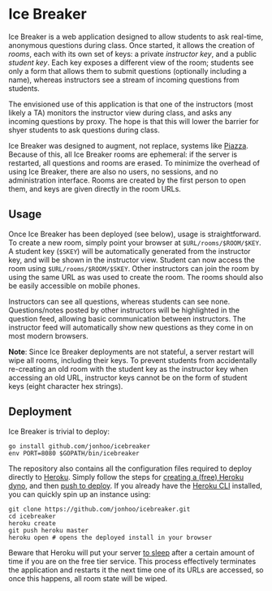 # Ice Breaker

Ice Breaker is a web application designed to allow students to ask
real-time, anonymous questions during class. Once started, it allows the
creation of *rooms*, each with its own set of keys: a private
*instructor key*, and a public *student key*. Each key exposes a
different view of the room; students see only a form that allows them to
submit questions (optionally including a name), whereas instructors see
a stream of incoming questions from students.

The envisioned use of this application is that one of the instructors
(most likely a TA) monitors the instructor view during class, and asks
any incoming questions by proxy. The hope is that this will lower the
barrier for shyer students to ask questions during class.

Ice Breaker was designed to augment, not replace, systems like <a
href="https://piazza.com">Piazza</a>. Because of this, all Ice Breaker
rooms are ephemeral: if the server is restarted, all questions and rooms
are erased. To minimize the overhead of using Ice Breaker, there are
also no users, no sessions, and no administration interface. Rooms are
created by the first person to open them, and keys are given directly in
the room URLs.

## Usage

Once Ice Breaker has been deployed (see below), usage is
straightforward. To create a new room, simply point your browser at
`$URL/rooms/$ROOM/$KEY`. A student key (`$SKEY`) will be automatically
generated from the instructor key, and will be shown in the instructor
view. Student can now access the room using `$URL/rooms/$ROOM/$SKEY`.
Other instructors can join the room by using the same URL as was used to
create the room. The rooms should also be easily accessible on mobile
phones.

Instructors can see all questions, whereas students can see none.
Questions/notes posted by other instructors will be highlighted in the
question feed, allowing basic communication between instructors. The
instructor feed will automatically show new questions as they come in on
most modern browsers.

**Note**: Since Ice Breaker deployments are not stateful, a server
restart will wipe all rooms, including their keys. To prevent students
from accidentally re-creating an old room with the student key as the
instructor key when accessing an old URL, instructor keys cannot be on
the form of student keys (eight character hex strings).

## Deployment

Ice Breaker is trivial to deploy:

```shell
go install github.com/jonhoo/icebreaker
env PORT=8080 $GOPATH/bin/icebreaker
```

The repository also contains all the configuration files required to
deploy directly to [Heroku](https://heroku.com). Simply follow the steps
for [creating a (free) Heroku
dyno](https://devcenter.heroku.com/articles/git#creating-a-heroku-remote),
and then [push to
deploy](https://devcenter.heroku.com/articles/git#deploying-code). If
you already have the [Heroku
CLI](https://devcenter.heroku.com/articles/heroku-command) installed,
you can quickly spin up an instance using:

```shell
git clone https://github.com/jonhoo/icebreaker.git
cd icebreaker
heroku create
git push heroku master
heroku open # opens the deployed install in your browser
```

Beware that Heroku will put your server [to
sleep](https://devcenter.heroku.com/articles/dyno-sleeping#sleeping)
after a certain amount of time if you are on the free tier service. This
process effectively terminates the application and restarts it the next
time one of its URLs are accessed, so once this happens, all room state
will be wiped.
